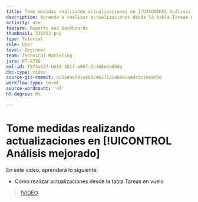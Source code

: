 ```yaml
---
title: Tome medidas realizando actualizaciones en [!UICONTROL Análisis mejorado]
description: Aprenda a realizar actualizaciones desde la tabla Tareas en vuelo de Workfront.
activity: use
feature: Reports and Dashboards
thumbnail: 335053.png
type: Tutorial
role: User
level: Beginner
team: Technical Marketing
jira: KT-8736
exl-id: f574a537-b635-4b17-a067-3c168eea850a
doc-type: video
source-git-commit: a25a49e59ca483246271214886ea4dc9c10e8d66
workflow-type: tm+mt
source-wordcount: '47'
ht-degree: 0%

---
```


# Tome medidas realizando actualizaciones en [!UICONTROL Análisis mejorado]

En este vídeo, aprenderá lo siguiente:

* Cómo realizar actualizaciones desde la tabla Tareas en vuelo

>[!VIDEO](https://video.tv.adobe.com/v/335053/?quality=12&learn=on)
